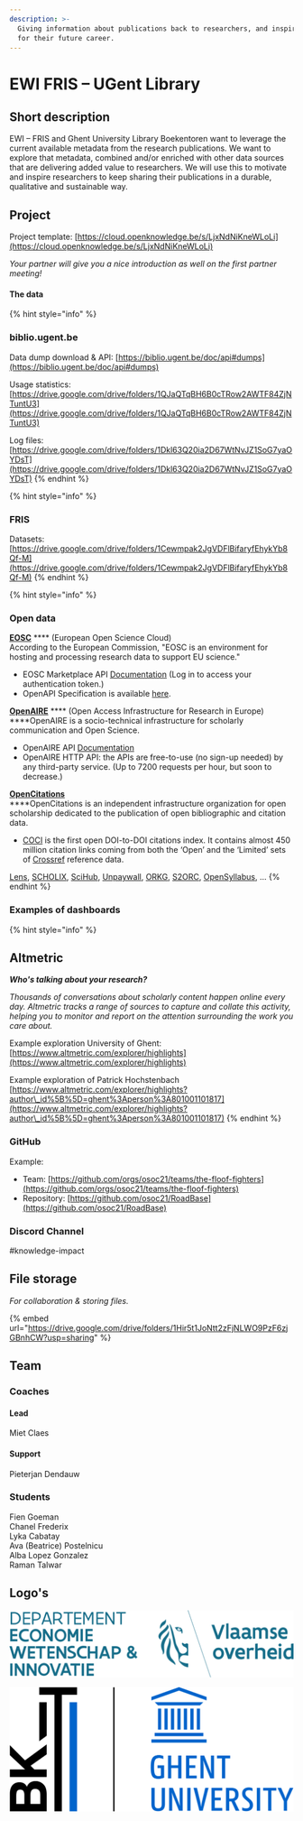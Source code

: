 ```yaml
---
description: >-
  Giving information about publications back to researchers, and inspire them
  for their future career.
---
```


# EWI FRIS – UGent Library

## Short description

EWI – FRIS and Ghent University Library Boekentoren want to leverage the current available metadata from the research publications. We want to explore that metadata, combined and/or enriched with other data sources that are delivering added value to researchers. We will use this to motivate and inspire researchers to keep sharing their publications in a durable, qualitative and sustainable way.

## Project

Project template: [https://cloud.openknowledge.be/s/LjxNdNiKneWLoLi](https://cloud.openknowledge.be/s/LjxNdNiKneWLoLi)

_Your partner will give you a nice introduction as well on the first partner meeting!_

#### The data

{% hint style="info" %}
### biblio.ugent.be

Data dump download & API: [https://biblio.ugent.be/doc/api#dumps](https://biblio.ugent.be/doc/api#dumps)

Usage statistics: [https://drive.google.com/drive/folders/1QJaQTqBH6B0cTRow2AWTF84ZjNTuntU3](https://drive.google.com/drive/folders/1QJaQTqBH6B0cTRow2AWTF84ZjNTuntU3)

Log files: [https://drive.google.com/drive/folders/1Dkl63Q20ia2D67WtNvJZ1SoG7yaOYDsT](https://drive.google.com/drive/folders/1Dkl63Q20ia2D67WtNvJZ1SoG7yaOYDsT)
{% endhint %}

{% hint style="info" %}
### FRIS

Datasets: [https://drive.google.com/drive/folders/1Cewmpak2JgVDFlBifaryfEhykYb8Qf-M](https://drive.google.com/drive/folders/1Cewmpak2JgVDFlBifaryfEhykYb8Qf-M)
{% endhint %}

{% hint style="info" %}
### Open data



[**EOSC**](https://marketplace.eosc-portal.eu/) **** (European Open Science Cloud)\
According to the European Commission, "EOSC is an environment for hosting and processing research data to support EU science."

* EOSC Marketplace API [Documentation](https://marketplace.eosc-portal.eu/api\_docs/) (Log in to access your authentication token.)
* OpenAPI Specification is available [here](https://marketplace.eosc-portal.eu/api\_docs/swagger/index.html?urls.primaryName=Ordering%20API%20V1%20Docs).



[**OpenAIRE**](https://graph.openaire.eu/develop/) **** (Open Access Infrastructure for Research in Europe)\
****OpenAIRE is a socio-technical infrastructure for scholarly communication and Open Science.

* OpenAIRE API [Documentation](https://graph.openaire.eu/develop/overview.html)
* OpenAIRE HTTP API: the APIs are free-to-use (no sign-up needed) by any third-party service. (Up to 7200 requests per hour, but soon to decrease.)



****[**OpenCitations**](http://opencitations.net/)****\
****OpenCitations is an independent infrastructure organization for open scholarship dedicated to the publication of open bibliographic and citation data.

* [COCI](http://opencitations.net/index/coci) is the first open DOI-to-DOI citations index. It contains almost 450 million citation links coming from both the ‘Open’ and the ‘Limited’ sets of [Crossref](https://www.crossref.org/) reference data.



[Lens](https://www.lens.org/lens/search/patent/list?p=4\&n=10\&s=\_score\&d=%2B\&f=false\&e=false\&l=en\&authorField=author\&dateFilterField=publishedDate\&orderBy=%2B\_score\&presentation=false\&preview=true\&stemmed=true\&useAuthorId=false\&applicant.must=UNIV%20GENT\&publishedDate.from=2018-01-01\&publishedDate.to=2022-01-01), [SCHOLIX](http://www.scholix.org), [SciHub](https://sci-hub.ru/database), [Unpaywall](http://unpaywall.org), [ORKG](https://www.orkg.org/orkg/), [S2ORC](https://allenai.org/data/s2orc), [OpenSyllabus](https://opensyllabus.org/), ...
{% endhint %}

### Examples of dashboards

{% hint style="info" %}
## Altmetric

_**Who's talking about your research?**_

_Thousands of conversations about scholarly content happen online every day. Altmetric tracks a range of sources to capture and collate this activity, helping you to monitor and report on the attention surrounding the work you care about._

Example exploration University of Ghent: [https://www.altmetric.com/explorer/highlights](https://www.altmetric.com/explorer/highlights)

Example exploration of Patrick Hochstenbach [https://www.altmetric.com/explorer/highlights?author\_id%5B%5D=ghent%3Aperson%3A801001101817](https://www.altmetric.com/explorer/highlights?author\_id%5B%5D=ghent%3Aperson%3A801001101817)
{% endhint %}



### GitHub

Example:

* Team: [https://github.com/orgs/osoc21/teams/the-floof-fighters](https://github.com/orgs/osoc21/teams/the-floof-fighters)
* Repository: [https://github.com/osoc21/RoadBase](https://github.com/osoc21/RoadBase)

### **Discord Channel**

\#knowledge-impact

## File storage

_For collaboration & storing files._&#x20;

{% embed url="https://drive.google.com/drive/folders/1Hir5t1JoNtt2zFjNLWO9PzF6zjGBnhCW?usp=sharing" %}

## Team

### Coaches

#### Lead

Miet Claes

#### Support

Pieterjan Dendauw

### Students

Fien Goeman\
Chanel Frederix\
Lyka Cabatay\
Ava (Beatrice) Postelnicu\
Alba Lopez Gonzalez\
Raman Talwar

## Logo's

![Logo EWI FRIS & Vlaanderen in SVG](<../.gitbook/assets/osoc-logo-ewi-fris-vlaanderen (2).svg>)

![Logo University Library Ghent Boekentoren in SVG](../.gitbook/assets/boekentoren-ugent-logo.svg)

